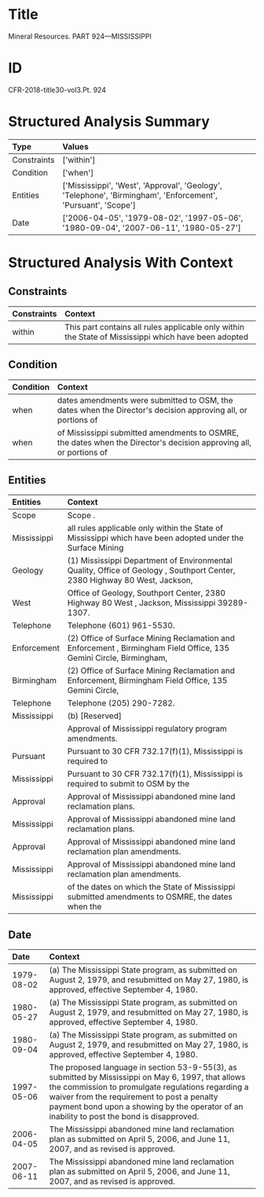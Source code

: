 # Title

 Mineral Resources. PART 924—MISSISSIPPI


# ID

 CFR-2018-title30-vol3.Pt. 924


# Structured Analysis Summary

| Type        | Values                                                                                                        |
|:------------|:--------------------------------------------------------------------------------------------------------------|
| Constraints | ['within']                                                                                                    |
| Condition   | ['when']                                                                                                      |
| Entities    | ['Mississippi', 'West', 'Approval', 'Geology', 'Telephone', 'Birmingham', 'Enforcement', 'Pursuant', 'Scope'] |
| Date        | ['2006-04-05', '1979-08-02', '1997-05-06', '1980-09-04', '2007-06-11', '1980-05-27']                          |


# Structured Analysis With Context

 


## Constraints

| Constraints   | Context                                                                                               |
|:--------------|:------------------------------------------------------------------------------------------------------|
| within        | This part contains all rules applicable only  within the State of Mississippi which have been adopted |


## Condition

| Condition   | Context                                                                                                            |
|:------------|:-------------------------------------------------------------------------------------------------------------------|
| when        | dates amendments were submitted to OSM, the dates when the Director's decision approving all, or portions of       |
| when        | of Mississippi submitted amendments to OSMRE, the dates when the Director's decision approving all, or portions of |


## Entities

| Entities    | Context                                                                                                                   |
|:------------|:--------------------------------------------------------------------------------------------------------------------------|
| Scope       | Scope .                                                                                                                   |
| Mississippi | all rules applicable only within the State of Mississippi which have been adopted under the Surface Mining                |
| Geology     | (1) Mississippi Department of Environmental Quality, Office of Geology , Southport Center, 2380 Highway 80 West, Jackson, |
| West        | Office of Geology, Southport Center, 2380 Highway 80 West , Jackson, Mississippi 39289-1307.                              |
| Telephone   | Telephone  (601) 961-5530.                                                                                                |
| Enforcement | (2) Office of Surface Mining Reclamation and  Enforcement , Birmingham Field Office, 135 Gemini Circle, Birmingham,       |
| Birmingham  | (2) Office of Surface Mining Reclamation and Enforcement,  Birmingham  Field Office, 135 Gemini Circle,                   |
| Telephone   | Telephone  (205) 290-7282.                                                                                                |
| Mississippi | (b) [Reserved]                                                                                                            |
|             |             Approval of  Mississippi  regulatory program amendments.                                                      |
| Pursuant    | Pursuant to 30 CFR 732.17(f)(1), Mississippi is required to                                                               |
| Mississippi | Pursuant to 30 CFR 732.17(f)(1),  Mississippi is required to submit to OSM by the                                         |
| Approval    | Approval  of Mississippi abandoned mine land reclamation plans.                                                           |
| Mississippi | Approval of  Mississippi  abandoned mine land reclamation plans.                                                          |
| Approval    | Approval  of Mississippi abandoned mine land reclamation plan amendments.                                                 |
| Mississippi | Approval of  Mississippi  abandoned mine land reclamation plan amendments.                                                |
| Mississippi | of the dates on which the State of Mississippi submitted amendments to OSMRE, the dates when the                          |


## Date

| Date       | Context                                                                                                                                                                                                                                                                                              |
|:-----------|:-----------------------------------------------------------------------------------------------------------------------------------------------------------------------------------------------------------------------------------------------------------------------------------------------------|
| 1979-08-02 | (a) The Mississippi State program, as submitted on August 2, 1979, and resubmitted on May 27, 1980, is approved, effective September 4, 1980.                                                                                                                                                        |
| 1980-05-27 | (a) The Mississippi State program, as submitted on August 2, 1979, and resubmitted on May 27, 1980, is approved, effective September 4, 1980.                                                                                                                                                        |
| 1980-09-04 | (a) The Mississippi State program, as submitted on August 2, 1979, and resubmitted on May 27, 1980, is approved, effective September 4, 1980.                                                                                                                                                        |
| 1997-05-06 | The proposed language in section 53-9-55(3), as submitted by Mississippi on May 6, 1997, that allows the commission to promulgate regulations regarding a waiver from the requirement to post a penalty payment bond upon a showing by the operator of an inability to post the bond is disapproved. |
| 2006-04-05 | The Mississippi abandoned mine land reclamation plan as submitted on April 5, 2006, and June 11, 2007, and as revised is approved.                                                                                                                                                                   |
| 2007-06-11 | The Mississippi abandoned mine land reclamation plan as submitted on April 5, 2006, and June 11, 2007, and as revised is approved.                                                                                                                                                                   |


